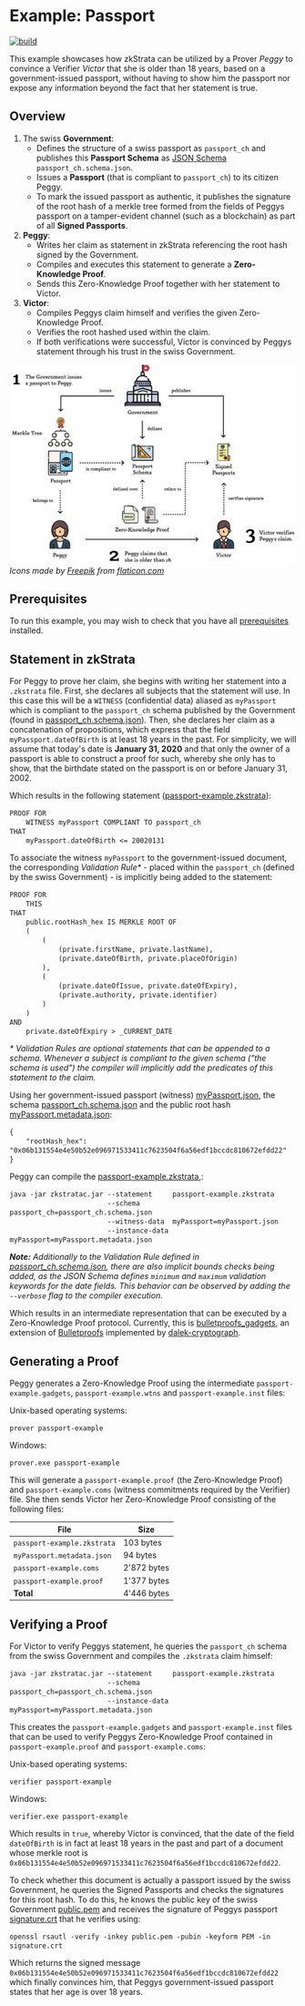 # Example: Passport
[![build](https://github.com/MarcKloter/zkStrata/workflows/example%3A%20passport/badge.svg)](https://github.com/MarcKloter/zkStrata/actions?query=workflow:"example:+passport")

This example showcases how zkStrata can be utilized by a Prover _Peggy_ to convince a Verifier _Victor_ that she is older than 18 years, based on a government-issued passport, without having to show him the passport nor expose any information beyond the fact that her statement is true.  

## Overview
1) The swiss **Government**: 
   - Defines the structure of a swiss passport as `passport_ch` and publishes this **Passport Schema** as [JSON Schema](https://json-schema.org/) `passport_ch.schema.json`. 
   - Issues a **Passport** (that is compliant to `passport_ch`) to its citizen Peggy.
   - To mark the issued passport as authentic, it publishes the signature of the root hash of a merkle tree formed from the fields of Peggys passport on a tamper-evident channel (such as a blockchain) as part of all **Signed Passports**.
2) **Peggy**:
   - Writes her claim as statement in zkStrata referencing the root hash signed by the Government.
   - Compiles and executes this statement to generate a **Zero-Knowledge Proof**.
   - Sends this Zero-Knowledge Proof together with her statement to Victor.
3) **Victor**:
   - Compiles Peggys claim himself and verifies the given Zero-Knowledge Proof.
   - Verifies the root hashed used within the claim.
   - If both verifications were successful, Victor is convinced by Peggys statement through his trust in the swiss Government.

![overview](overview.jpg)
_Icons made by [Freepik](https://www.flaticon.com/authors/freepik) from [flaticon.com](https://www.flaticon.com)_

## Prerequisites
To run this example, you may wish to check that you have all [prerequisites](../) installed.

## Statement in zkStrata
For Peggy to prove her claim, she begins with writing her statement into a `.zkstrata` file. First, she declares all subjects that the statement will use. In this case this will be a `WITNESS` (confidential data) aliased as `myPassport` which is compliant to the `passport_ch` schema published by the Government (found in [passport_ch.schema.json](passport_ch.schema.json)). Then, she declares her claim as a concatenation of propositions, which express that the field `myPassport.dateOfBirth` is at least 18 years in the past. For simplicity, we will assume that today's date is **January 31, 2020** and that only the owner of a passport is able to construct a proof for such, whereby she only has to show, that the birthdate stated on the passport is on or before January 31, 2002.

Which results in the following statement ([passport-example.zkstrata](passport-example.zkstrata)):

```
PROOF FOR
    WITNESS myPassport COMPLIANT TO passport_ch
THAT
    myPassport.dateOfBirth <= 20020131
```

To associate the witness `myPassport` to the government-issued document, the corresponding _Validation Rule*_ - placed within the `passport_ch` (defined by the swiss Government) - is implicitly being added to the statement:

```
PROOF FOR 
    THIS 
THAT 
    public.rootHash_hex IS MERKLE ROOT OF 
    (
        (
            (private.firstName, private.lastName), 
            (private.dateOfBirth, private.placeOfOrigin)
        ),
        (
            (private.dateOfIssue, private.dateOfExpiry), 
            (private.authority, private.identifier)
        )
    )
AND
    private.dateOfExpiry > _CURRENT_DATE
```
_* Validation Rules are optional statements that can be appended to a schema. Whenever a subject is compliant to the given schema ("the schema is used") the compiler will implicitly add the predicates of this statement to the claim._

Using her government-issued passport (witness) [myPassport.json](myPassport.json), the schema [passport_ch.schema.json](passport_ch.schema.json) and the public root hash [myPassport.metadata.json](myPassport.metadata.json):

```
{
    "rootHash_hex": "0x06b131554e4e50b52e096971533411c7623504f6a56edf1bccdc810672efdd22"
}
```

Peggy can compile the [passport-example.zkstrata](passport-example.zkstrata),:

```
java -jar zkstratac.jar --statement     passport-example.zkstrata
                        --schema        passport_ch=passport_ch.schema.json
                        --witness-data  myPassport=myPassport.json
                        --instance-data myPassport=myPassport.metadata.json
```

_**Note:** Additionally to the Validation Rule defined in [passport_ch.schema.json](passport_ch.schema.json), there are also implicit bounds checks being added, as the JSON Schema defines `minimum` and `maximum` validation keywords for the date fields. This behavior can be observed by adding the `--verbose` flag to the compiler execution._ 

Which results in an intermediate representation that can be executed by a Zero-Knowledge Proof protocol. Currently, this is [bulletproofs_gadgets](https://github.com/MarcKloter/bulletproofs_gadgets), an extension of [Bulletproofs](https://crypto.stanford.edu/bulletproofs/) implemented by [dalek-cryptograph](https://github.com/dalek-cryptography/bulletproofs).

## Generating a Proof
Peggy generates a Zero-Knowledge Proof using the intermediate `passport-example.gadgets`, `passport-example.wtns` and `passport-example.inst` files:

Unix-based operating systems:
```
prover passport-example
```

Windows:
```
prover.exe passport-example
```

This will generate a `passport-example.proof` (the Zero-Knowledge Proof) and `passport-example.coms` (witness commitments required by the Verifier) file. She then sends Victor her Zero-Knowledge Proof consisting of the following files:

| File | Size |
| ---- | ---- |
| `passport-example.zkstrata` | 103 bytes |
| `myPassport.metadata.json` | 94 bytes |
| `passport-example.coms` | 2'872 bytes |
| `passport-example.proof` | 1'377 bytes |
| **Total** | 4'446 bytes |

## Verifying a Proof
For Victor to verify Peggys statement, he queries the `passport_ch` schema from the swiss Government and compiles the `.zkstrata` claim himself:

```
java -jar zkstratac.jar --statement     passport-example.zkstrata
                        --schema        passport_ch=passport_ch.schema.json
                        --instance-data myPassport=myPassport.metadata.json
```

This creates the `passport-example.gadgets` and `passport-example.inst` files that can be used to verify Peggys Zero-Knowledge Proof contained in `passport-example.proof` and `passport-example.coms`:

Unix-based operating systems:
```
verifier passport-example
```

Windows:
```
verifier.exe passport-example
```

Which results in `true`, whereby Victor is convinced, that the date of the field `dateOfBirth` is in fact at least 18 years in the past and part of a document whose merkle root is `0x06b131554e4e50b52e096971533411c7623504f6a56edf1bccdc810672efdd22`. 

To check whether this document is actually a passport issued by the swiss Government, he queries the Signed Passports and checks the signatures for this root hash. To do this, he knows the public key of the swiss Government [public.pem](public.pem) and receives the signature of Peggys passport [signature.crt](signature.crt) that he verifies using:

```
openssl rsautl -verify -inkey public.pem -pubin -keyform PEM -in signature.crt
```

Which returns the signed message `0x06b131554e4e50b52e096971533411c7623504f6a56edf1bccdc810672efdd22` which finally convinces him, that Peggys government-issued passport states that her age is over 18 years.
